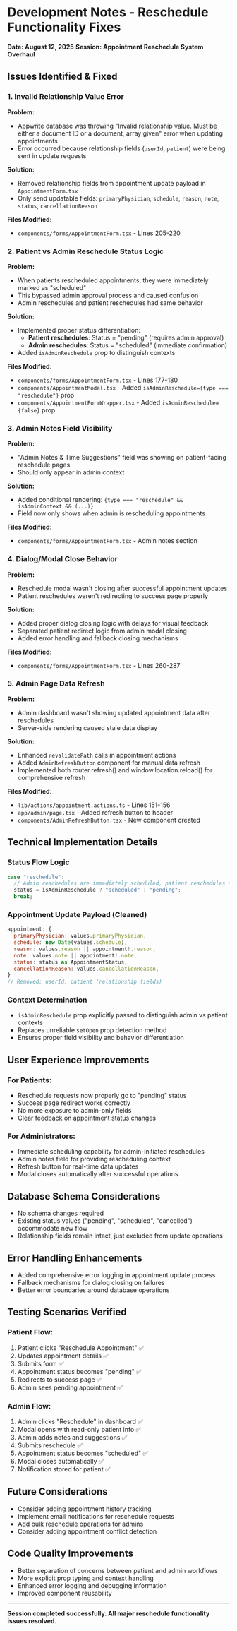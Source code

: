 # Development Notes - Reschedule Functionality Fixes
**Date: August 12, 2025**
**Session: Appointment Reschedule System Overhaul**

## Issues Identified & Fixed

### 1. Invalid Relationship Value Error
**Problem:** 
- Appwrite database was throwing "Invalid relationship value. Must be either a document ID or a document, array given" error when updating appointments
- Error occurred because relationship fields (`userId`, `patient`) were being sent in update requests

**Solution:**
- Removed relationship fields from appointment update payload in `AppointmentForm.tsx`
- Only send updatable fields: `primaryPhysician`, `schedule`, `reason`, `note`, `status`, `cancellationReason`

**Files Modified:**
- `components/forms/AppointmentForm.tsx` - Lines 205-220

### 2. Patient vs Admin Reschedule Status Logic
**Problem:**
- When patients rescheduled appointments, they were immediately marked as "scheduled" 
- This bypassed admin approval process and caused confusion
- Admin reschedules and patient reschedules had same behavior

**Solution:**
- Implemented proper status differentiation:
  - **Patient reschedules**: Status = "pending" (requires admin approval)
  - **Admin reschedules**: Status = "scheduled" (immediate confirmation)
- Added `isAdminReschedule` prop to distinguish contexts

**Files Modified:**
- `components/forms/AppointmentForm.tsx` - Lines 177-180
- `components/AppointmentModal.tsx` - Added `isAdminReschedule={type === "reschedule"}` prop
- `components/AppointmentFormWrapper.tsx` - Added `isAdminReschedule={false}` prop

### 3. Admin Notes Field Visibility
**Problem:**
- "Admin Notes & Time Suggestions" field was showing on patient-facing reschedule pages
- Should only appear in admin context

**Solution:**
- Added conditional rendering: `{type === "reschedule" && isAdminContext && (...)}`
- Field now only shows when admin is rescheduling appointments

**Files Modified:**
- `components/forms/AppointmentForm.tsx` - Admin notes section

### 4. Dialog/Modal Close Behavior
**Problem:**
- Reschedule modal wasn't closing after successful appointment updates
- Patient reschedules weren't redirecting to success page properly

**Solution:**
- Added proper dialog closing logic with delays for visual feedback
- Separated patient redirect logic from admin modal closing
- Added error handling and fallback closing mechanisms

**Files Modified:**
- `components/forms/AppointmentForm.tsx` - Lines 260-287

### 5. Admin Page Data Refresh
**Problem:**
- Admin dashboard wasn't showing updated appointment data after reschedules
- Server-side rendering caused stale data display

**Solution:**
- Enhanced `revalidatePath` calls in appointment actions
- Added `AdminRefreshButton` component for manual data refresh
- Implemented both router.refresh() and window.location.reload() for comprehensive refresh

**Files Modified:**
- `lib/actions/appointment.actions.ts` - Lines 151-156
- `app/admin/page.tsx` - Added refresh button to header
- `components/AdminRefreshButton.tsx` - New component created

## Technical Implementation Details

### Status Flow Logic
```javascript
case "reschedule":
  // Admin reschedules are immediately scheduled, patient reschedules need admin approval
  status = isAdminReschedule ? "scheduled" : "pending";
  break;
```

### Appointment Update Payload (Cleaned)
```javascript
appointment: {
  primaryPhysician: values.primaryPhysician,
  schedule: new Date(values.schedule),
  reason: values.reason || appointment!.reason,
  note: values.note || appointment!.note,
  status: status as AppointmentStatus,
  cancellationReason: values.cancellationReason,
}
// Removed: userId, patient (relationship fields)
```

### Context Determination
- `isAdminReschedule` prop explicitly passed to distinguish admin vs patient contexts
- Replaces unreliable `setOpen` prop detection method
- Ensures proper field visibility and behavior differentiation

## User Experience Improvements

### For Patients:
- Reschedule requests now properly go to "pending" status
- Success page redirect works correctly
- No more exposure to admin-only fields
- Clear feedback on appointment status changes

### For Administrators:
- Immediate scheduling capability for admin-initiated reschedules
- Admin notes field for providing rescheduling context
- Refresh button for real-time data updates
- Modal closes automatically after successful operations

## Database Schema Considerations
- No schema changes required
- Existing status values ("pending", "scheduled", "cancelled") accommodate new flow
- Relationship fields remain intact, just excluded from update operations

## Error Handling Enhancements
- Added comprehensive error logging in appointment update process
- Fallback mechanisms for dialog closing on failures
- Better error boundaries around database operations

## Testing Scenarios Verified

### Patient Flow:
1. Patient clicks "Reschedule Appointment" ✅
2. Updates appointment details ✅
3. Submits form ✅
4. Appointment status becomes "pending" ✅
5. Redirects to success page ✅
6. Admin sees pending appointment ✅

### Admin Flow:
1. Admin clicks "Reschedule" in dashboard ✅
2. Modal opens with read-only patient info ✅
3. Admin adds notes and suggestions ✅
4. Submits reschedule ✅
5. Appointment status becomes "scheduled" ✅
6. Modal closes automatically ✅
7. Notification stored for patient ✅

## Future Considerations
- Consider adding appointment history tracking
- Implement email notifications for reschedule requests
- Add bulk reschedule operations for admins
- Consider adding appointment conflict detection

## Code Quality Improvements
- Better separation of concerns between patient and admin workflows
- More explicit prop typing and context handling
- Enhanced error logging and debugging information
- Improved component reusability

---
**Session completed successfully. All major reschedule functionality issues resolved.**
